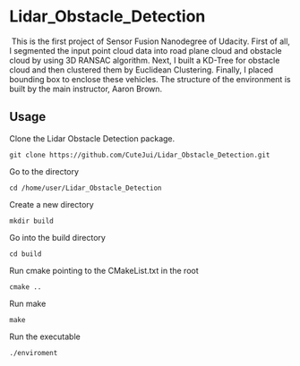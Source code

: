# Lidar_Obstacle_Detection
<img src=""/>
This is the first project of Sensor Fusion Nanodegree of Udacity. First of all, I segmented the input point cloud data into road plane cloud and obstacle cloud by using 3D RANSAC algorithm. Next, I built a KD-Tree for obstacle cloud and then clustered them by Euclidean Clustering. Finally, I placed bounding box to enclose these vehicles. The structure of the environment is built by the main instructor, Aaron Brown.

## Usage
Clone the Lidar Obstacle Detection package.
```
git clone https://github.com/CuteJui/Lidar_Obstacle_Detection.git
```
Go to the directory
```
cd /home/user/Lidar_Obstacle_Detection
```
Create a new directory
```
mkdir build
```
Go into the build directory
```
cd build
```
Run cmake pointing to the CMakeList.txt in the root
```
cmake ..
```
Run make
```
make
```
Run the executable
```
./enviroment
```

